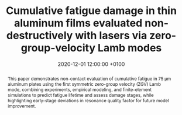 ---
title: "Cumulative fatigue damage in thin aluminum films evaluated non-destructively with lasers via zero-group-velocity Lamb modes"
date: 2020-12-01 12:00:00 +0100
selected: false
pub: "NDT &amp;amp; E International 116: 102323"
pub_date: "2020"
semantic_scholar_id: 4c6977377123b118530101f740d8c5f091324a47
abstract: >-
  This paper demonstrates non-contact evaluation of cumulative fatigue in 75 µm aluminum plates using the first symmetric 
  zero-group velocity (ZGV) Lamb mode, combining experiments, empirical modeling, and finite-element simulations to predict 
  fatigue lifetime and assess damage stages, while highlighting early-stage deviations in resonance quality factor for future model improvement.
cover: /assets/images/covers/Cover_Yan_2020_10-1016_j-ndteint-2020-102323.png
authors:
  - Guqi Yan
  - Samuel Raetz
  - Nikolay Chigarev
  - James Blondeau
  - Vitalyi E. Gusev
  - Vincent Tournat
links:
  DOI: http://dx.doi.org/10.1016/j.ndteint.2020.102323
#  PDF: /assets/publications_pdf/Yan_2020_10-1016_j-ndteint-2020-102323.pdf

---